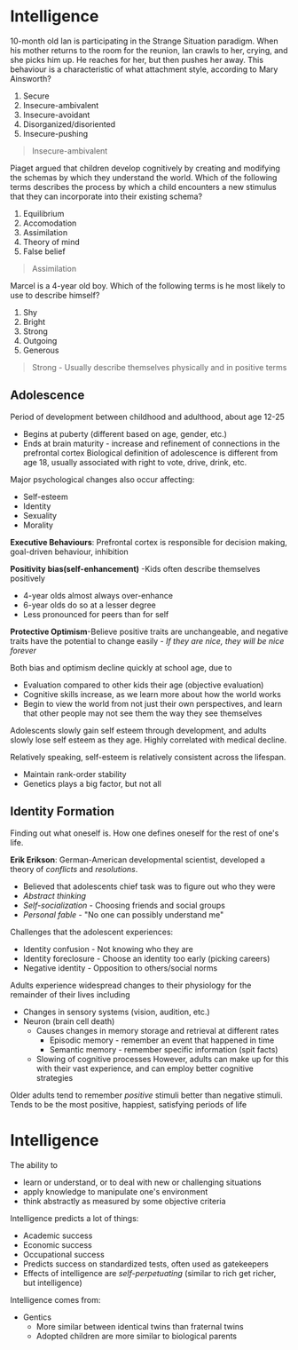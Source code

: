 # Intelligence
10-month old Ian is participating in the Strange Situation paradigm. When his
mother returns to the room for the reunion, Ian crawls to her, crying,
and she picks him up. He reaches for her, but then pushes her away. This
behaviour is a characteristic of what attachment style, according to Mary
Ainsworth?
1. Secure
2. Insecure-ambivalent
3. Insecure-avoidant
4. Disorganized/disoriented
5. Insecure-pushing
> Insecure-ambivalent

Piaget argued that children develop cognitively by creating and modifying
the schemas by which they understand the world. Which of the following
terms describes the process by which a child encounters a new stimulus
that they can incorporate into their existing schema?
1. Equilibrium
2. Accomodation
3. Assimilation
4. Theory of mind
5. False belief
> Assimilation

Marcel is a 4-year old boy. Which of the following terms is he most likely
to use to describe himself?
1. Shy
2. Bright
3. Strong
4. Outgoing
5. Generous
> Strong - Usually describe themselves physically and in positive terms

## Adolescence
Period of development between childhood and adulthood, about age 12-25
* Begins at puberty (different based on age, gender, etc.)
* Ends at brain maturity - increase and refinement of connections in the
  prefrontal cortex
Biological definition of adolescence is different from age 18, usually
associated with right to vote, drive, drink, etc.

Major psychological changes also occur affecting:
* Self-esteem
* Identity
* Sexuality
* Morality

**Executive Behaviours**: Prefrontal cortex is responsible for decision
making, goal-driven behaviour, inhibition

**Positivity bias(self-enhancement)** -Kids often describe themselves positively
* 4-year olds almost always over-enhance
* 6-year olds do so at a lesser degree
* Less pronounced for peers than for self

**Protective Optimism**-Believe positive traits are unchangeable, and
negative traits have the potential to change easily -
*If they are nice, they will be nice forever*

Both bias and optimism decline quickly at school age, due to
* Evaluation compared to other kids their age (objective evaluation)
* Cognitive skills increase, as we learn more about how the world works
* Begin to view the world from not just their own perspectives, and learn
  that other people may not see them the way they see themselves

Adolescents slowly gain self esteem through development, and adults slowly
lose self esteem as they age. Highly correlated with medical decline.

Relatively speaking, self-esteem is relatively consistent across the lifespan.
* Maintain rank-order stability
* Genetics plays a big factor, but not all

## Identity Formation
Finding out what oneself is. How one defines oneself for the rest of one's life.

**Erik Erikson**: German-American developmental scientist, developed a theory
of *conflicts* and *resolutions*.
* Believed that adolescents chief task was to figure out who they were
* *Abstract thinking*
* *Self-socialization* - Choosing friends and social groups
* *Personal fable* - "No one can possibly understand me"

Challenges that the adolescent experiences:
* Identity confusion - Not knowing who they are
* Identity foreclosure - Choose an identity too early (picking careers)
* Negative identity - Opposition to others/social norms

Adults experience widespread changes to their physiology for the remainder
of their lives including
* Changes in sensory systems (vision, audition, etc.)
* Neuron (brain cell death)
	* Causes changes in memory storage and retrieval at different rates
		* Episodic memory - remember an event that happened in time
		* Semantic memory - remember specific information (spit facts)
	* Slowing of cognitive processes
However, adults can make up for this with their vast experience, and can employ
better cognitive strategies

Older adults tend to remember *positive* stimuli better than negative stimuli.
Tends to be the most positive, happiest, satisfying periods of life

# Intelligence
The ability to
* learn or understand, or to deal with new or challenging situations
* apply knowledge to manipulate one's environment
* think abstractly as measured by some objective criteria

Intelligence predicts a lot of things:
* Academic success
* Economic success
* Occupational success
* Predicts success on standardized tests, often used as gatekeepers
* Effects of intelligence are *self-perpetuating* (similar to rich get richer,
  but intelligence)

Intelligence comes from:
* Gentics
	* More similar between identical twins than fraternal twins
	* Adopted children are more similar to biological parents
